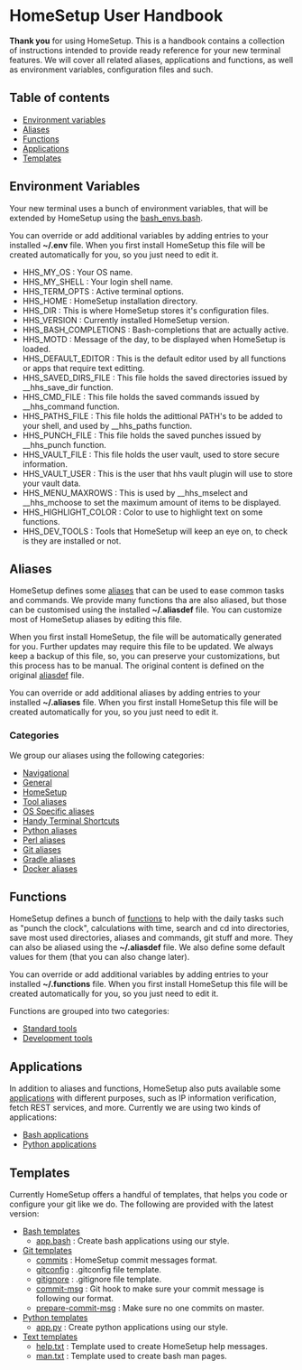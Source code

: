 # HomeSetup User Handbook

**Thank you** for using HomeSetup. This is a handbook contains a collection of instructions intended to provide ready
reference for your new terminal features. We will cover all related aliases, applications and functions, as well as 
environment variables, configuration files and such.

## Table of contents

<!-- toc -->

- [Environment variables](#environment-variables)
- [Aliases](#aliases) 
- [Functions](#functions) 
- [Applications](#applications) 
- [Templates](#templates) 

<!-- tocstop -->

## Environment Variables

Your new terminal uses a bunch of environment variables, that will be extended by HomeSetup using the 
[bash_envs.bash](../dotfiles/bash/bash_env.bash).

You can override or add additional variables by adding entries to your installed **~/.env** file. When you first 
install HomeSetup this file will be created automatically for you, so you just need to edit it.

- HHS_MY_OS : Your OS name.
- HHS_MY_SHELL : Your login shell name.
- HHS_TERM_OPTS : Active terminal options.
- HHS_HOME : HomeSetup installation directory.
- HHS_DIR : This is where HomeSetup stores it's configuration files.
- HHS_VERSION : Currently installed HomeSetup version.
- HHS_BASH_COMPLETIONS : Bash-completions that are actually active.
- HHS_MOTD : Message of the day, to be displayed when HomeSetup is loaded.
- HHS_DEFAULT_EDITOR : This is the default editor used by all functions or apps that require text editting.
- HHS_SAVED_DIRS_FILE : This file holds the saved directories issued by __hhs_save_dir function.
- HHS_CMD_FILE : This file holds the saved commands issued by __hhs_command function.
- HHS_PATHS_FILE : This file holds the adittional PATH's to be added to your shell, and used by __hhs_paths function.
- HHS_PUNCH_FILE : This file holds the saved punches issued by __hhs_punch function.
- HHS_VAULT_FILE : This file holds the user vault, used to store secure information.
- HHS_VAULT_USER : This is the user that hhs vault plugin will use to store your vault data.
- HHS_MENU_MAXROWS : This is used by __hhs_mselect and  __hhs_mchoose to set the maximum amount of items to be displayed.
- HHS_HIGHLIGHT_COLOR : Color to use to highlight text on some functions.
- HHS_DEV_TOOLS : Tools that HomeSetup will keep an eye on, to check is they are installed or not.

## Aliases

HomeSetup defines some [aliases](../README.md#aliases) that can be used to ease common tasks and commands. We provide many functions tha are 
also aliased, but those can be customised using the installed **~/.aliasdef** file. You can customize most of HomeSetup 
aliases by editing this file. 

When you first install HomeSetup, the file will be automatically generated for you. Further updates may require this 
file to be updated. We always keep a backup of this file, so, you can preserve your customizations, but this process has 
to be manual. The original content is defined on the original [aliasdef](../dotfiles/aliasdef) file.

You can override or add additional aliases by adding entries to your installed **~/.aliases** file. When you first 
install HomeSetup this file will be created automatically for you, so you just need to edit it.

### Categories

We group our aliases using the following categories:

- [Navigational](../README.md#navigational)
- [General](../README.md#general)
- [HomeSetup](../README.md#homesetup)
- [Tool aliases](../README.md#tool-aliases)
- [OS Specific aliases](../README.md#os-specific-aliases)
- [Handy Terminal Shortcuts](../README.md#handy-terminal-shortcuts)
- [Python aliases](../README.md#python-aliases)
- [Perl aliases](../README.md#perl-aliases)
- [Git aliases](../README.md#git-aliases)
- [Gradle aliases](../README.md#gradle-aliases)
- [Docker aliases](../README.md#docker-aliases)

## Functions

HomeSetup defines a bunch of [functions](../README.md#functions) to help with the daily tasks such as "punch the clock", 
calculations with time, search and cd into directories, save most used directories, aliases and commands, git stuff and more. 
They can also be aliased using the **~/.aliasdef** file. We also define some default values for them (that you can also change later).

You can override or add additional variables by adding entries to your installed **~/.functions** file. When you first 
install HomeSetup this file will be created automatically for you, so you just need to edit it.

Functions are grouped into two categories:

- [Standard tools](../README.md#standard-tools)
- [Development tools](../README.md#development-tools)

## Applications

In addition to aliases and functions, HomeSetup also puts available some [applications](../README.md#applications)
with different purposes, such as IP information verification, fetch REST services, and more. Currently we are using two
kinds of applications:

- [Bash applications](../README.md#bash-apps)
- [Python applications](../README.md#python-apps)

## Templates

Currently HomeSetup offers a handful of templates, that helps you code or configure your git like we do. The following
are provided with the latest version:

- [Bash templates](../templates/bash)
    * [app.bash](../templates/bash/app.bash) : Create bash applications using our style.
- [Git templates](../templates/git)
    * [commits](../templates/git/commits) : HomeSetup commit messages format.
    * [gitconfig](../templates/git/gitconfig) : .gitconfig file template.
    * [gitignore](../templates/git/gitignore) : .gitignore file template.
    * [commit-msg](../templates/git/hooks/commit-msg) : Git hook to make sure your commit message is following our format.
    * [prepare-commit-msg](../templates/git/hooks/prepare-commit-msg) : Make sure no one commits on master.
- [Python templates](../templates/py)
    * [app.py](../templates/py/app.py) : Create python applications using our style.
- [Text templates](../templates/txt)
    * [help.txt](../templates/txt/help.txt) : Template used to create HomeSetup help messages.
    * [man.txt](../templates/txt/man.txt) : Template used to create bash man pages.

